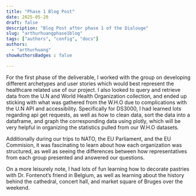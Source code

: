 ```yaml
---
title: "Phase 1 Blog Post"
date: 2025-05-20
draft: false
description: "Blog Post after phase 1 of the Dialouge"
slug: "arthurhuangphase1blog" 
tags: ["authors", "config", "docs"]
authors:
  - "arthurhuang"
showAuthorsBadges : false

---
```


For the first phase of the deliverable, I worked with the group on developing different archetypes and user stories which would best represent the healthcare related use of our project. I also looked to query and retrieve data from the U.N and World Health Organization collection, and ended up sticking with what was gathered from the W.H.O due to complications with the U.N API and accessibility. Specifically for DS3000, I had learned lots regarding api get requests, as well as how to clean data, sort the data into a dataframe, and graph the corresponding data using plotly, which will be very helpful in organizing the statistics pulled from our W.H.O datasets.

Additionally during our trips to NATO, the EU Parliament, and the EU Commision, it was fascinating to learn about how each organization was structured, as well as seeing the differences between how representatives from each group presented and answered our questions. 

On a more leisurely note, I had lots of fun learning how to decorate pastries with Dr. Fontenot’s friend in Belgium, as well as learning about the history behind the cathedral, concert hall, and market square of Bruges over the weekend.

